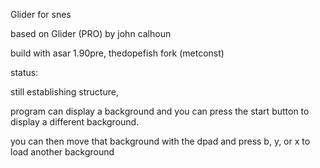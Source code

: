 Glider for snes

based on Glider (PRO) by john calhoun

build with asar 1.90pre, thedopefish fork (metconst)


status:

still establishing structure,

program can display a background and you can press the start button to display a different background.

you can then move that background with the dpad and press b, y, or x to load another background